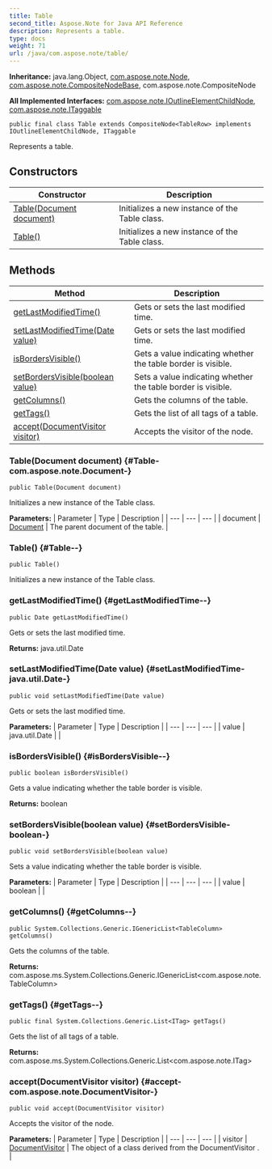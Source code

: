 ```yaml
---
title: Table
second_title: Aspose.Note for Java API Reference
description: Represents a table.
type: docs
weight: 71
url: /java/com.aspose.note/table/
---
```


**Inheritance:**
java.lang.Object, [com.aspose.note.Node](../../com.aspose.note/node), [com.aspose.note.CompositeNodeBase](../../com.aspose.note/compositenodebase), com.aspose.note.CompositeNode

**All Implemented Interfaces:**
[com.aspose.note.IOutlineElementChildNode](../../com.aspose.note/ioutlineelementchildnode), [com.aspose.note.ITaggable](../../com.aspose.note/itaggable)
```
public final class Table extends CompositeNode<TableRow> implements IOutlineElementChildNode, ITaggable
```

Represents a table.
## Constructors

| Constructor | Description |
| --- | --- |
| [Table(Document document)](#Table-com.aspose.note.Document-) | Initializes a new instance of the  Table  class. |
| [Table()](#Table--) | Initializes a new instance of the  Table  class. |
## Methods

| Method | Description |
| --- | --- |
| [getLastModifiedTime()](#getLastModifiedTime--) | Gets or sets the last modified time. |
| [setLastModifiedTime(Date value)](#setLastModifiedTime-java.util.Date-) | Gets or sets the last modified time. |
| [isBordersVisible()](#isBordersVisible--) | Gets a value indicating whether the table border is visible. |
| [setBordersVisible(boolean value)](#setBordersVisible-boolean-) | Sets a value indicating whether the table border is visible. |
| [getColumns()](#getColumns--) | Gets the columns of the table. |
| [getTags()](#getTags--) | Gets the list of all tags of a table. |
| [accept(DocumentVisitor visitor)](#accept-com.aspose.note.DocumentVisitor-) | Accepts the visitor of the node. |
### Table(Document document) {#Table-com.aspose.note.Document-}
```
public Table(Document document)
```


Initializes a new instance of the  Table  class.

**Parameters:**
| Parameter | Type | Description |
| --- | --- | --- |
| document | [Document](../../com.aspose.note/document) | The parent document of the table. |

### Table() {#Table--}
```
public Table()
```


Initializes a new instance of the  Table  class.

### getLastModifiedTime() {#getLastModifiedTime--}
```
public Date getLastModifiedTime()
```


Gets or sets the last modified time.

**Returns:**
java.util.Date
### setLastModifiedTime(Date value) {#setLastModifiedTime-java.util.Date-}
```
public void setLastModifiedTime(Date value)
```


Gets or sets the last modified time.

**Parameters:**
| Parameter | Type | Description |
| --- | --- | --- |
| value | java.util.Date |  |

### isBordersVisible() {#isBordersVisible--}
```
public boolean isBordersVisible()
```


Gets a value indicating whether the table border is visible.

**Returns:**
boolean
### setBordersVisible(boolean value) {#setBordersVisible-boolean-}
```
public void setBordersVisible(boolean value)
```


Sets a value indicating whether the table border is visible.

**Parameters:**
| Parameter | Type | Description |
| --- | --- | --- |
| value | boolean |  |

### getColumns() {#getColumns--}
```
public System.Collections.Generic.IGenericList<TableColumn> getColumns()
```


Gets the columns of the table.

**Returns:**
com.aspose.ms.System.Collections.Generic.IGenericList<com.aspose.note.TableColumn>
### getTags() {#getTags--}
```
public final System.Collections.Generic.List<ITag> getTags()
```


Gets the list of all tags of a table.

**Returns:**
com.aspose.ms.System.Collections.Generic.List<com.aspose.note.ITag>
### accept(DocumentVisitor visitor) {#accept-com.aspose.note.DocumentVisitor-}
```
public void accept(DocumentVisitor visitor)
```


Accepts the visitor of the node.

**Parameters:**
| Parameter | Type | Description |
| --- | --- | --- |
| visitor | [DocumentVisitor](../../com.aspose.note/documentvisitor) | The object of a class derived from the  DocumentVisitor . |

